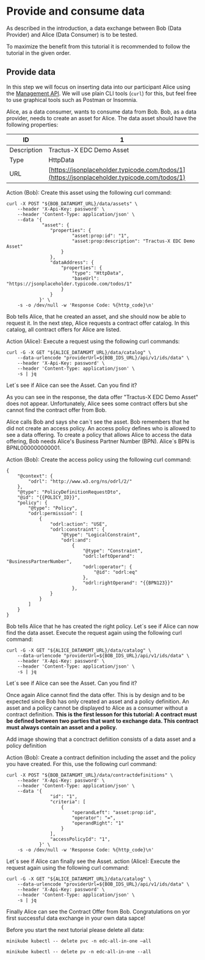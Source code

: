 # Provide and consume data

As described in the introduction, a data exchange between Bob (Data Provider) and Alice (Data Consumer) is to be tested.

To maximize the benefit from this tutorial it is recommended to follow the tutorial in the given order.

## Provide data

In this step we will focus on inserting data into our participant Alice using
the [Management API](https://app.swaggerhub.com/apis/eclipse-edc-bot/management-api/0.1.4-SNAPSHOT). We will use plain
CLI tools (`curl`) for this, but feel free to use graphical tools such as Postman or Insomnia.

Alice, as a data consumer, wants to consume data from Bob. Bob, as a data provider, needs to create an asset for Alice. The data asset should have the following properties:

| ID          | 1                                                                                            |
|-------------|----------------------------------------------------------------------------------------------|
| Description | Tractus-X EDC Demo Asset                                                                     |
| Type        | HttpData                                                                                     |
| URL         | [https://jsonplaceholder.typicode.com/todos/1](https://jsonplaceholder.typicode.com/todos/1) |

Action (Bob): Create this asset using the following curl command:

```shell
curl -X POST "${BOB_DATAMGMT_URL}/data/assets" \
    --header 'X-Api-Key: password' \
    --header 'Content-Type: application/json' \
    --data '{
             "asset": {
                "properties": {
                        "asset:prop:id": "1",
                        "asset:prop:description": "Tractus-X EDC Demo Asset"
                    }
                },
                "dataAddress": {
                    "properties": {
                        "type": "HttpData",
                        "baseUrl": "https://jsonplaceholder.typicode.com/todos/1"
                    }
                }
            }' \
    -s -o /dev/null -w 'Response Code: %{http_code}\n'
```

Bob tells Alice, that he created an asset, and she should now be able to request it. In the next step, Alice requests a contract offer catalog. In this catalog, all contract offers for Alice are listed.

Action (Alice): Execute a request using the following curl commands:

```shell
curl -G -X GET "${ALICE_DATAMGMT_URL}/data/catalog" \
    --data-urlencode "providerUrl=${BOB_IDS_URL}/api/v1/ids/data" \
    --header 'X-Api-Key: password' \
    --header 'Content-Type: application/json' \
    -s | jq
```

Let´s see if Alice can see the Asset. Can you find it?

As you can see in the response, the data offer "Tractus-X EDC Demo Asset" does not appear. Unfortunately, Alice sees some contract offers but she cannot find the contract offer from Bob.

Alice calls Bob and says she can´t see the asset. Bob remembers that he did not create an access policy. An access policy defines who is allowed to see a data offering. To create a policy that allows Alice to access the data offering, Bob needs Alice's Business Partner Number (BPN). Alice´s BPN is BPNL000000000001.

Action (Bob): Create the access policy using the following curl command:

```shell
{
    "@context": {
        "odrl": "http://www.w3.org/ns/odrl/2/"
    },
    "@type": "PolicyDefinitionRequestDto",
    "@id": "{{POLICY_ID}}",
    "policy": {
        "@type": "Policy",
        "odrl:permission": [
            {
                "odrl:action": "USE",
                "odrl:constraint": {
                    "@type": "LogicalConstraint",
                    "odrl:and":
                        {
                            "@type": "Constraint",
                            "odrl:leftOperand": "BusinessPartnerNumber",
                            "odrl:operator": {
                                "@id": "odrl:eq"
                            },
                            "odrl:rightOperand": "{{BPN123}}"
                        },
                }
            }
        ]
    }
} 
```

Bob tells Alice that he has created the right policy. Let´s see if Alice can now find the data asset. Execute the request again using the following curl command:

```shell
curl -G -X GET "${ALICE_DATAMGMT_URL}/data/catalog" \
    --data-urlencode "providerUrl=${BOB_IDS_URL}/api/v1/ids/data" \
    --header 'X-Api-Key: password' \
    --header 'Content-Type: application/json' \
    -s | jq
```

Let´s see if Alice can see the Asset. Can you find it?

Once again Alice cannot find the data offer. This is by design and to be expected since Bob has only created an asset and a policy definition. An asset and a policy cannot be displayed to Alice as a consumer without a contract definition.
**This is the first lesson for this tutorial: A contract must be defined between two parties that want to exchange data. This contract must always contain an asset and a policy.**

Add image showing that a conctract defiition consists of a data asset and a policy definition

Action (Bob): Create a contract definition including the asset and the policy you have created. For this, use the following curl command:

```shell
curl -X POST "${BOB_DATAMGMT_URL}/data/contractdefinitions" \
    --header 'X-Api-Key: password' \
    --header 'Content-Type: application/json' \
    --data '{
                "id": "1",
                "criteria": [
                    {
                        "operandLeft": "asset:prop:id",
                        "operator": "=",
                        "operandRight": "1"
                    }
                ],
                "accessPolicyId": "1",
            }' \
    -s -o /dev/null -w 'Response Code: %{http_code}\n'
```

Let´s see if Alice can finally see the Asset.
action (Alice): Execute the request again using the following curl command:

```shell
curl -G -X GET "${ALICE_DATAMGMT_URL}/data/catalog" \
    --data-urlencode "providerUrl=${BOB_IDS_URL}/api/v1/ids/data" \
    --header 'X-Api-Key: password' \
    --header 'Content-Type: application/json' \
    -s | jq
```

Finally Alice can see the Contract Offer from Bob.
Congratulations on yor first successful data exchange in your own data sapce!

Before you start the next tutorial please delete all data:

```shell
minikube kubectl -- delete pvc -n edc-all-in-one –all
 
minikube kubectl -- delete pv -n edc-all-in-one --all
```
